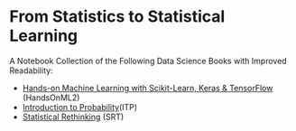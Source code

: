 # From Statistics to Statistical Learning

A Notebook Collection of the Following Data Science Books with Improved Readability:

- [Hands-on Machine Learning with Scikit-Learn, Keras & TensorFlow](https://www.oreilly.com/library/view/hands-on-machine-learning/9781492032632/) (HandsOnML2)
- [Introduction to Probability](https://www.routledge.com/Introduction-to-Probability-Second-Edition/Blitzstein-Hwang/p/book/9781138369917)(ITP)
- [Statistical Rethinking](https://xcelab.net/rm/statistical-rethinking/) (SRT)
